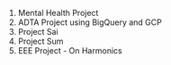 1. Mental Health Project
2. ADTA Project using BigQuery and GCP
3. Project Sai
4. Project Sum
5. EEE Project - On Harmonics
